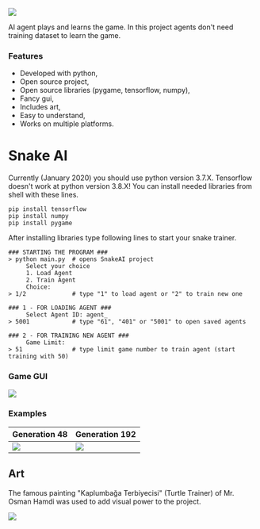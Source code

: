 ![](https://raw.githubusercontent.com/bilalguvenc/SnakeAI/master/images/snakeai_cover.png)

AI agent plays and learns the game. In this project agents don't need training dataset to learn the game.  

### Features
- Developed with python,
- Open source project,
- Open source libraries (pygame, tensorflow, numpy),
- Fancy gui,
- Includes art,
- Easy to understand,
- Works on multiple platforms.

# Snake AI
Currently (January 2020) you should use python version 3.7.X. Tensorflow doesn't work at python version 3.8.X!
You can install needed libraries from shell with these lines.
```
pip install tensorflow
pip install numpy
pip install pygame
```
After installing libraries type following lines to start your snake trainer.
```
### STARTING THE PROGRAM ###
> python main.py  # opens SnakeAI project
     Select your choice
     1. Load Agent     
     2. Train Agent    
     Choice: 
> 1/2             # type "1" to load agent or "2" to train new one

### 1 - FOR LOADING AGENT ###
     Select Agent ID: agent_
> 5001            # type "61", "401" or "5001" to open saved agents

### 2 - FOR TRAINING NEW AGENT ###
     Game Limit: 
> 51              # type limit game number to train agent (start training with 50)
```

### Game GUI
![](https://raw.githubusercontent.com/bilalguvenc/SnakeAI/master/images/snakeai_gameplay4.png)

### Examples
| Generation 48 | Generation 192 |
| ------------ | ------------ |
| ![](https://github.com/bilalguvenc/SnakeAI/blob/master/images/snakeai_gif_gen47.gif?raw=true) | ![](https://github.com/bilalguvenc/SnakeAI/blob/master/images/snakeai_gif_gen118.gif?raw=true) |

## Art
The famous painting "Kaplumbağa Terbiyecisi" (Turtle Trainer) of Mr. Osman Hamdi was used to add visual power to the project.

![](https://raw.githubusercontent.com/bilalguvenc/SnakeAI/master/images/poster_transform.png) 


